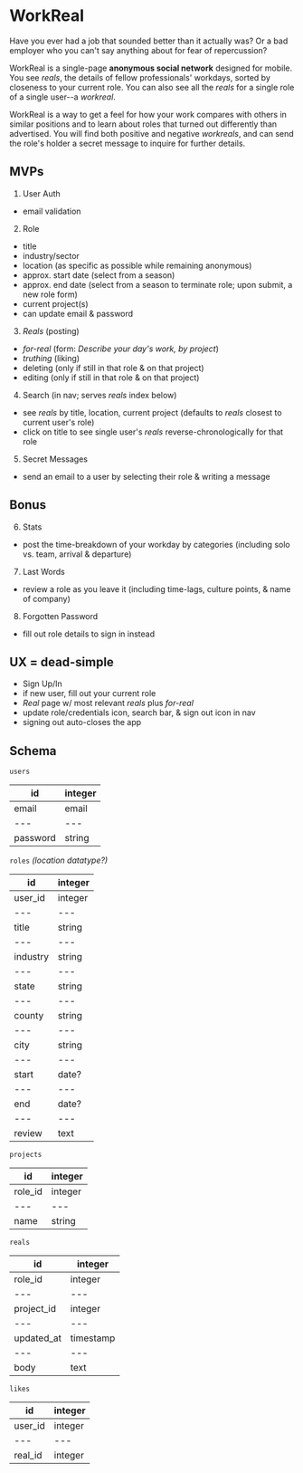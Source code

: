 # WorkReal

Have you ever had a job that sounded better than it actually was?
Or a bad employer who you can't say anything about for fear of repercussion?

WorkReal is a single-page __anonymous social network__ designed for mobile. You see _reals_,
the details of fellow professionals' workdays, sorted by closeness to your current role.
You can also see all the _reals_ for a single role of a single user--a _workreal_.

WorkReal is a way to get a feel for how your work compares with others in similar positions and to learn
about roles that turned out differently than advertised. You will find both positive and negative _workreals_,
and can send the role's holder a secret message to inquire for further details.

## MVPs
1. User Auth
  * email validation

2. Role
  * title
  * industry/sector
  * location (as specific as possible while remaining anonymous)
  * approx. start date (select from a season)
  * approx. end date (select from a season to terminate role; upon submit, a new role form)
  * current project(s)
  * can update email & password

3. _Reals_ (posting)
  * _for-real_ (form: _Describe your day's work, by project_)
  * _truthing_ (liking)
  * deleting (only if still in that role & on that project)
  * editing (only if still in that role & on that project)

4. Search (in nav; serves _reals_ index below)
  * see _reals_ by title, location, current project (defaults to _reals_ closest to current user's role)
  * click on title to see single user's _reals_ reverse-chronologically for that role

5. Secret Messages
  * send an email to a user by selecting their role & writing a message

## Bonus
6. Stats
  * post the time-breakdown of your workday by categories (including solo vs. team, arrival & departure)

7. Last Words
  * review a role as you leave it (including time-lags, culture points, & name of company)

8. Forgotten Password
  * fill out role details to sign in instead

## UX = dead-simple
  * Sign Up/In
  * if new user, fill out your current role
  * _Real_ page w/ most relevant _reals_ plus _for-real_
  * update role/credentials icon, search bar, & sign out icon in nav
  * signing out auto-closes the app

## Schema
`users`

| id       | integer |
---        | ---
| email    | email |
---        | ---
| password | string |

`roles` _(location datatype?)_

| id       | integer |
---        | ---
| user_id  | integer |
---        | ---
| title    | string |
---        | ---
| industry | string |
---        | ---
| state    | string |
---        | ---
| county   | string |
---        | ---
| city     | string |
---        | ---
| start    | date? |
---        | ---
| end      | date? |
---        | ---
| review   | text |

`projects`

| id      | integer |
---       | ---
| role_id | integer |
---       | ---
| name    | string |

`reals`

| id         | integer |
---          | ---
| role_id    | integer |
---          | ---
| project_id | integer |
---          | ---
| updated_at | timestamp |
---          | ---
| body       | text |

`likes`

| id       | integer |
---        | ---
| user_id  | integer |
---        | ---
| real_id  | integer |
